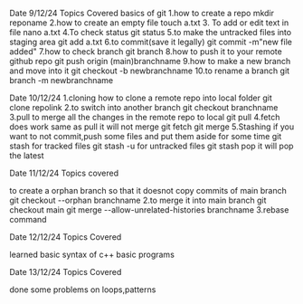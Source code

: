 Date 9/12/24 
Topics Covered basics of git
 1.how to create a repo mkdir reponame
 2.how to create an empty file touch a.txt 
 3. To add or edit text in file nano a.txt 
4.To check status git status 
5.to make the untracked files into staging area git add a.txt 
6.to commit(save it legally) git commit -m"new file added" 
7.how to check branch git branch 
8.how to push it to your remote github repo git push origin (main)branchname 
9.how to make a new branch and move into it git checkout -b newbranchname
10.to rename a branch git branch -m newbranchname







Date 10/12/24 
1.cloning how to clone a remote repo into local folder git clone repolink
2.to switch into another branch git checkout branchname
3.pull to merge all the changes in the remote repo to local git pull 
4.fetch does work same as pull it will not merge git fetch git merge
5.Stashing if you want to not commit,push some files and put them aside for some time git stash for tracked files
git stash -u for untracked files git stash pop it will pop the latest




Date 11/12/24 Topics covered

to create a orphan branch so that it doesnot copy commits of main branch git checkout --orphan branchname 
2.to merge it into main branch git checkout main git merge --allow-unrelated-histories branchname
3.rebase command



Date 12/12/24 Topics Covered

learned basic syntax of c++ basic programs


Date 13/12/24 Topics Covered

done some problems on loops,patterns

